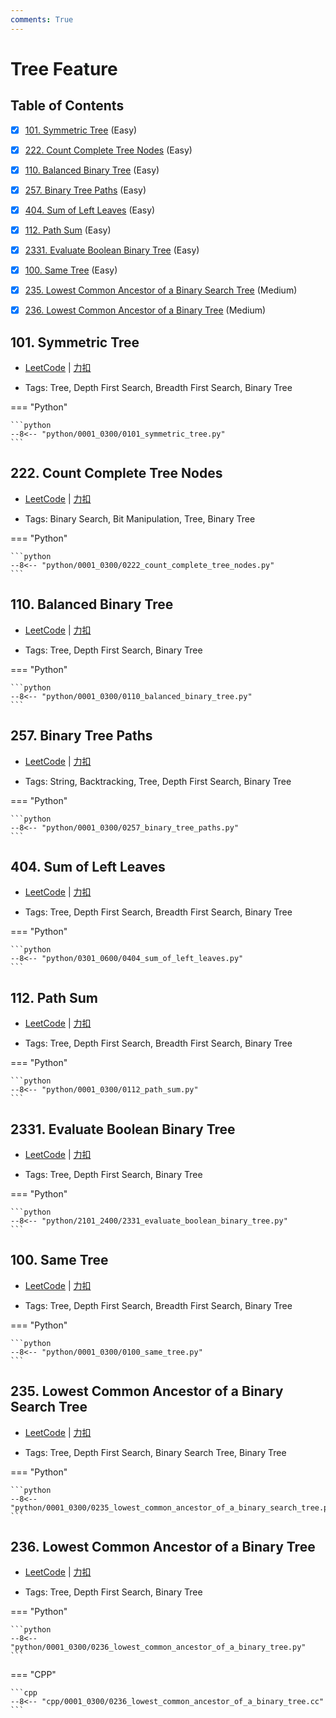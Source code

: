 ```yaml
---
comments: True
---
```


# Tree Feature

## Table of Contents

- [x] [101. Symmetric Tree](#101-symmetric-tree) (Easy)
- [x] [222. Count Complete Tree Nodes](#222-count-complete-tree-nodes) (Easy)
- [x] [110. Balanced Binary Tree](#110-balanced-binary-tree) (Easy)
- [x] [257. Binary Tree Paths](#257-binary-tree-paths) (Easy)
- [x] [404. Sum of Left Leaves](#404-sum-of-left-leaves) (Easy)
- [x] [112. Path Sum](#112-path-sum) (Easy)
- [x] [2331. Evaluate Boolean Binary Tree](#2331-evaluate-boolean-binary-tree) (Easy)
- [x] [100. Same Tree](#100-same-tree) (Easy)
- [x] [235. Lowest Common Ancestor of a Binary Search Tree](#235-lowest-common-ancestor-of-a-binary-search-tree) (Medium)
- [x] [236. Lowest Common Ancestor of a Binary Tree](#236-lowest-common-ancestor-of-a-binary-tree) (Medium)


## 101. Symmetric Tree

-    [LeetCode](https://leetcode.com/problems/symmetric-tree/) | [力扣](https://leetcode.cn/problems/symmetric-tree/)

-   Tags: Tree, Depth First Search, Breadth First Search, Binary Tree

=== "Python"

    ```python
    --8<-- "python/0001_0300/0101_symmetric_tree.py"
    ```



## 222. Count Complete Tree Nodes

-    [LeetCode](https://leetcode.com/problems/count-complete-tree-nodes/) | [力扣](https://leetcode.cn/problems/count-complete-tree-nodes/)

-   Tags: Binary Search, Bit Manipulation, Tree, Binary Tree

=== "Python"

    ```python
    --8<-- "python/0001_0300/0222_count_complete_tree_nodes.py"
    ```



## 110. Balanced Binary Tree

-    [LeetCode](https://leetcode.com/problems/balanced-binary-tree/) | [力扣](https://leetcode.cn/problems/balanced-binary-tree/)

-   Tags: Tree, Depth First Search, Binary Tree

=== "Python"

    ```python
    --8<-- "python/0001_0300/0110_balanced_binary_tree.py"
    ```



## 257. Binary Tree Paths

-    [LeetCode](https://leetcode.com/problems/binary-tree-paths/) | [力扣](https://leetcode.cn/problems/binary-tree-paths/)

-   Tags: String, Backtracking, Tree, Depth First Search, Binary Tree

=== "Python"

    ```python
    --8<-- "python/0001_0300/0257_binary_tree_paths.py"
    ```



## 404. Sum of Left Leaves

-    [LeetCode](https://leetcode.com/problems/sum-of-left-leaves/) | [力扣](https://leetcode.cn/problems/sum-of-left-leaves/)

-   Tags: Tree, Depth First Search, Breadth First Search, Binary Tree

=== "Python"

    ```python
    --8<-- "python/0301_0600/0404_sum_of_left_leaves.py"
    ```



## 112. Path Sum

-    [LeetCode](https://leetcode.com/problems/path-sum/) | [力扣](https://leetcode.cn/problems/path-sum/)

-   Tags: Tree, Depth First Search, Breadth First Search, Binary Tree

=== "Python"

    ```python
    --8<-- "python/0001_0300/0112_path_sum.py"
    ```



## 2331. Evaluate Boolean Binary Tree

-    [LeetCode](https://leetcode.com/problems/evaluate-boolean-binary-tree/) | [力扣](https://leetcode.cn/problems/evaluate-boolean-binary-tree/)

-   Tags: Tree, Depth First Search, Binary Tree

=== "Python"

    ```python
    --8<-- "python/2101_2400/2331_evaluate_boolean_binary_tree.py"
    ```



## 100. Same Tree

-    [LeetCode](https://leetcode.com/problems/same-tree/) | [力扣](https://leetcode.cn/problems/same-tree/)

-   Tags: Tree, Depth First Search, Breadth First Search, Binary Tree

=== "Python"

    ```python
    --8<-- "python/0001_0300/0100_same_tree.py"
    ```



## 235. Lowest Common Ancestor of a Binary Search Tree

-    [LeetCode](https://leetcode.com/problems/lowest-common-ancestor-of-a-binary-search-tree/) | [力扣](https://leetcode.cn/problems/lowest-common-ancestor-of-a-binary-search-tree/)

-   Tags: Tree, Depth First Search, Binary Search Tree, Binary Tree

=== "Python"

    ```python
    --8<-- "python/0001_0300/0235_lowest_common_ancestor_of_a_binary_search_tree.py"
    ```



## 236. Lowest Common Ancestor of a Binary Tree

-    [LeetCode](https://leetcode.com/problems/lowest-common-ancestor-of-a-binary-tree/) | [力扣](https://leetcode.cn/problems/lowest-common-ancestor-of-a-binary-tree/)

-   Tags: Tree, Depth First Search, Binary Tree

=== "Python"

    ```python
    --8<-- "python/0001_0300/0236_lowest_common_ancestor_of_a_binary_tree.py"
    ```

=== "CPP"

    ```cpp
    --8<-- "cpp/0001_0300/0236_lowest_common_ancestor_of_a_binary_tree.cc"
    ```



